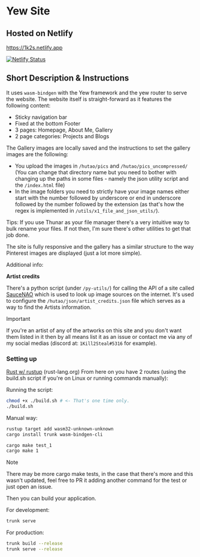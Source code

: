 # Yew Site

## Hosted on Netlify

<https://1k2s.netlify.app>

[![Netlify Status](https://api.netlify.com/api/v1/badges/a7cccd56-43ac-49f4-abd7-38c56ba83f18/deploy-status)](https://app.netlify.com/sites/1k2s/deploys)

## Short Description & Instructions

It uses `wasm-bindgen` with the Yew framework and the yew router to serve the
website. The website itself is straight-forward as it features the following
content:

- Sticky navigation bar
- Fixed at the bottom Footer
- 3 pages: Homepage, About Me, Gallery
- 2 page categories: Projects and Blogs

The Gallery images are locally saved and the instructions to set the gallery images are the following:

- You upload the images in `/hutao/pics` and `/hutao/pics_uncompressed/` (You can change that directory name but you need to bother with changing up the paths in some files - namely the json utility script and the `/index.html` file)
- In the image folders you need to strictly have your image names either start with the number followed by underscore or end in underscore followed by the number followed by the extension (as that's how the regex is implemented in `/utils/x1_file_and_json_utils/`).

Tips: If you use Thunar as your file manager there's a very intuitive way to
bulk rename your files. If not then, I'm sure there's other utilities to get
that job done.

The site is fully responsive and the gallery has a similar structure to the way
Pinterest images are displayed (just a lot more simple).

Additional info:

**Artist credits**

There's a python script (under `/py-utils/`) for calling the API of a site
called [SauceNAO](https://saucenao.com/) which is used to look up image sources
on the internet. It's used to configure the `/hutao/json/artist_credits.json`
file which serves as a way to find the Artists information.

> [!IMPORTANT]
> If you're an artist of any of the artworks on this site and you don't want
> them listed in it then by all means list it as an issue or contact me via any
> of my social medias (discord at: `1Kill2Steal#5316` for example).

### Setting up

[Rust w/ rustup](https://www.rust-lang.org/tools/install) (rust-lang.org)
From here on you have 2 routes (using the build.sh script if you're on Linux or
running commands manually):

Running the script:

```sh
chmod +x ./build.sh # <- That's one time only.
./build.sh
```

Manual way:

```bash
rustup target add wasm32-unknown-unknown
cargo install trunk wasm-bindgen-cli

cargo make test_1
cargo make 1
```

> [!NOTE]
> There may be more cargo make tests, in the case that there's more and this
> wasn't updated, feel free to PR it adding another command for the test or
> just open an issue.

Then you can build your application.

For development:

```bash
trunk serve
```

For production:

```bash
trunk build --release
trunk serve --release
```
